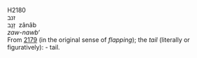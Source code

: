 <body>
  <p>H2180<br>  זנב  <br> זָנָב  ‎  zânâb  <br><i>zaw-nawb‘ </i><br>From <a href="h2179.htm">2179</a> (in the original sense of <i>flapping</i>); the <i>tail</i> (literally or figuratively): - tail.<br></p>
 </body>